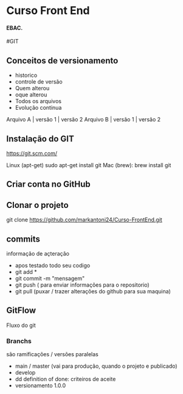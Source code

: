 # Curso Front End
#### EBAC.


#GIT
## Conceitos de versionamento
- historico
- controle de versão
- Quem alterou
- oque alterou
- Todos os arquivos 
- Evolução continua

Arquivo A | versão 1 | versão 2
Arquivo B | versão 1 | versão 2

## Instalação do GIT
https://git.scm.com/

Linux (apt-get) sudo apt-get install git
Mac (brew): brew install git

## Criar conta no GitHub

## Clonar o projeto
git clone https://github.com/markantoni24/Curso-FrontEnd.git

## commits
informação de açteração 
- apos testado todo seu codigo
- git add *
- git commit -m "mensagem"
- git push ( para enviar informações para o repositorio)
- git pull (puxar / trazer alterações do github para sua maquina)

## GitFlow
Fluxo do git


### Branchs
são ramificações / versões paralelas

- main / master (vai para produção, quando o projeto e publicado)
- develop 
- dd definition of done: criteiros de aceite
- versionamento 1.0.0
